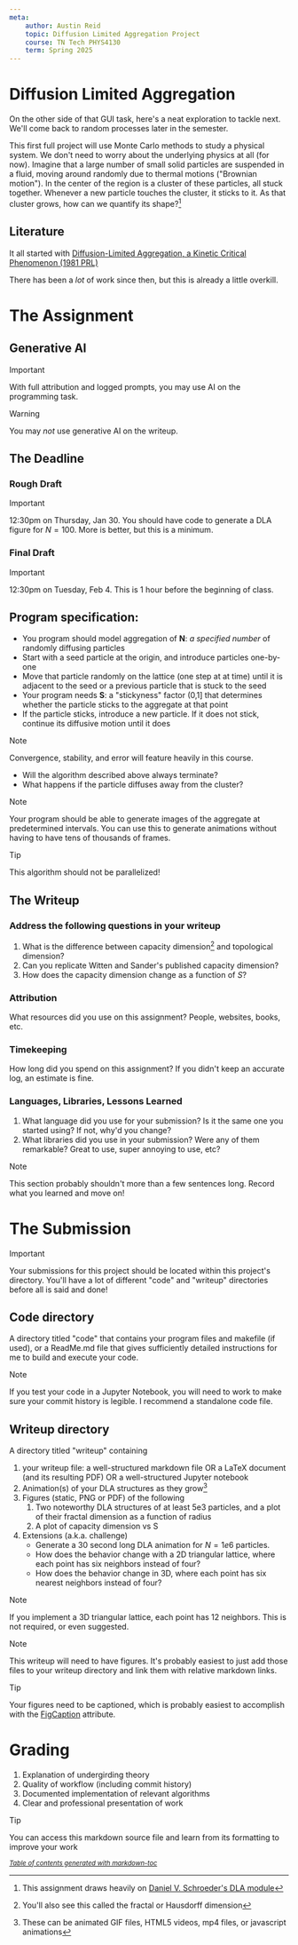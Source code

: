 ```yaml
---
meta:
    author: Austin Reid
    topic: Diffusion Limited Aggregation Project
    course: TN Tech PHYS4130
    term: Spring 2025
---
```


# Diffusion Limited Aggregation

On the other side of that GUI task, here's a neat exploration to tackle next.
We'll come back to random processes later in the semester.

This first full project will use Monte Carlo methods to study a physical system.
We don't need to worry about the underlying physics at all (for now).
Imagine that a large number of small solid particles are suspended in a fluid, moving around randomly due to thermal motions ("Brownian motion").
In the center of the region is a cluster of these particles, all stuck together.
Whenever a new particle touches the cluster, it sticks to it.
As that cluster grows, how can we quantify its shape?[^3]

## Literature

It all started with 
[Diffusion-Limited Aggregation, a Kinetic Critical Phenomenon (1981 PRL)](https://journals.aps.org/prl/abstract/10.1103/PhysRevLett.47.1400)

There has been a *lot* of work since then, but this is already a little overkill.

# The Assignment

## Generative AI

> [!IMPORTANT]
> With full attribution and logged prompts, you may use AI on the programming task.

> [!WARNING]
> You may _not_ use generative AI on the writeup.

## The Deadline

### Rough Draft
> [!IMPORTANT]
> 12:30pm on Thursday, Jan 30.
> You should have code to generate a DLA figure for $N=100$. More is better, but this is a minimum.

### Final Draft
> [!IMPORTANT]
> 12:30pm on Tuesday, Feb 4.
> This is 1 hour before the beginning of class.

## Program specification:

 - You program should model aggregation of  **N**: _a specified number_ of randomly diffusing particles
 - Start with a seed particle at the origin, and introduce particles one-by-one
 - Move that particle randomly on the lattice (one step at at time) until it is adjacent to the seed or a previous particle that is stuck to the seed
 - Your program needs **S**: a "stickyness" factor (0,1] that determines whether the particle sticks to the aggregate at that point
 - If the particle sticks, introduce a new particle. If it does not stick, continue its diffusive motion until it does

> [!NOTE]
> Convergence, stability, and error will feature heavily in this course.
>  - Will the algorithm described above always terminate?
>  - What happens if the particle diffuses away from the cluster?

> [!NOTE]
> Your program should be able to generate images of the aggregate at predetermined intervals.
> You can use this to generate animations without having to have tens of thousands of frames.

> [!TIP]
> This algorithm should not be parallelized!


## The Writeup

### Address the following questions in your writeup
 1. What is the difference between capacity dimension[^1] and topological dimension?
 2. Can you replicate Witten and Sander's published capacity dimension?
 3. How does the capacity dimension change as a function of *S*?

### Attribution
What resources did you use on this assignment? People, websites, books, etc.

### Timekeeping
How long did you spend on this assignment? If you didn't keep an accurate log, an estimate is fine.

### Languages, Libraries, Lessons Learned
 1. What language did you use for your submission? Is it the same one you started using? If not, why'd you change?
 2. What libraries did you use in your submission? Were any of them remarkable? Great to use, super annoying to use, etc?

> [!NOTE]
> This section probably shouldn't more than a few sentences long. Record what you learned and move on!

# The Submission
> [!IMPORTANT]
> Your submissions for this project should be located within this project's directory. You'll have a lot of different "code" and "writeup" directories before all is said and done!

## Code directory
A directory titled "code" that contains your program files and makefile (if used), or a ReadMe.md file that gives sufficiently detailed instructions for me to build and execute your code.

> [!NOTE]
> If you test your code in a Jupyter Notebook, you will need to work to make sure your commit history is legible. I recommend a standalone code file.


## Writeup directory
A directory titled "writeup" containing 
 1. your writeup file: a well-structured markdown file OR a LaTeX document (and its resulting PDF) OR a well-structured Jupyter notebook
 2. Animation(s) of your DLA structures as they grow[^2]
 3. Figures (static, PNG or PDF) of the following
    1. Two noteworthy DLA structures of at least  5e3 particles, and a plot of their fractal dimension as a function of radius
    2. A plot of capacity dimension vs S
 4. Extensions (a.k.a. challenge)
    - Generate a 30 second long DLA animation for $N=1e6$ particles.
    - How does the behavior change with a 2D triangular lattice, where each point has six neighbors instead of four?
    - How does the behavior change in 3D, where each point has six nearest neighbors instead of four?

> [!NOTE]
> If you implement a 3D triangular lattice, each point has 12 neighbors.
> This is not required, or even suggested.

> [!NOTE]  
> This writeup will need to have figures. It's probably easiest to just add those files to your writeup directory and link them with relative markdown links.

> [!TIP]
> Your figures need to be captioned, which is probably easiest to accomplish with the [FigCaption](https://www.w3schools.com/tags/tag_figcaption.asp) attribute.

# Grading
 1. Explanation of undergirding theory
 2. Quality of workflow (including commit history)
 3. Documented implementation of relevant algorithms
 4. Clear and professional presentation of work

> [!TIP]
> You can access this markdown source file and learn from its formatting to improve your work



<small><i><a href='http://ecotrust-canada.github.io/markdown-toc/'>Table of contents generated with markdown-toc</a></i></small>

[^1]: You'll also see this called the fractal or Hausdorff dimension
[^2]: These can be animated GIF files, HTML5 videos, mp4 files, or javascript animations
[^3]: This assignment draws heavily on [Daniel V. Schroeder's DLA module](https://physics.weber.edu/schroeder/javacourse/DLA.pdf)
